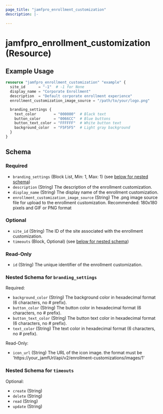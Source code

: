 ```yaml
---
page_title: "jamfpro_enrollment_customization"
description: |-
  
---
```


# jamfpro_enrollment_customization (Resource)


## Example Usage
```terraform
resource "jamfpro_enrollment_customization" "example" {
  site_id      = "-1"  # -1 for None
  display_name = "Corporate Enrollment"
  description  = "Default corporate enrollment experience"
  enrollment_customization_image_source = "/path/to/your/logo.png"

  branding_settings {
    text_color        = "000000"  # Black text
    button_color      = "0066CC"  # Blue buttons
    button_text_color = "FFFFFF"  # White button text
    background_color  = "F5F5F5"  # Light gray background
  }
}
```

<!-- schema generated by tfplugindocs -->
## Schema

### Required

- `branding_settings` (Block List, Min: 1, Max: 1) (see [below for nested schema](#nestedblock--branding_settings))
- `description` (String) The description of the enrollment customization.
- `display_name` (String) The display name of the enrollment customization.
- `enrollment_customization_image_source` (String) The .png image source file for upload to the enrollment customization. Recommended: 180x180 pixels and GIF or PNG format

### Optional

- `site_id` (String) The ID of the site associated with the enrollment customization.
- `timeouts` (Block, Optional) (see [below for nested schema](#nestedblock--timeouts))

### Read-Only

- `id` (String) The unique identifier of the enrollment customization.

<a id="nestedblock--branding_settings"></a>
### Nested Schema for `branding_settings`

Required:

- `background_color` (String) The background color in hexadecimal format (6 characters, no # prefix).
- `button_color` (String) The button color in hexadecimal format (6 characters, no # prefix).
- `button_text_color` (String) The button text color in hexadecimal format (6 characters, no # prefix).
- `text_color` (String) The text color in hexadecimal format (6 characters, no # prefix).

Read-Only:

- `icon_url` (String) The URL of the icon image. the format must be 'https://your_jamfUrl/api/v2/enrollment-customizations/images/1'


<a id="nestedblock--timeouts"></a>
### Nested Schema for `timeouts`

Optional:

- `create` (String)
- `delete` (String)
- `read` (String)
- `update` (String)